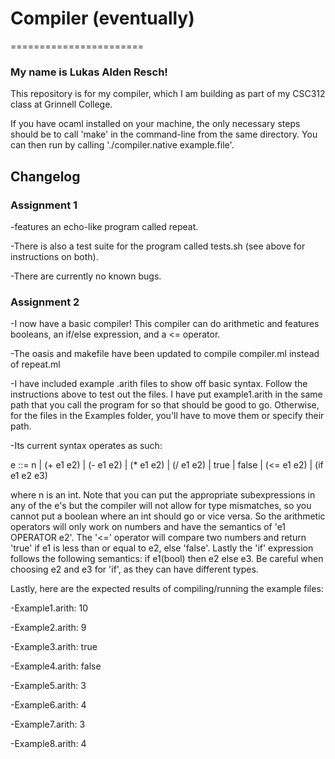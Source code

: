 # Compiler (eventually)
=======================
### My name is Lukas Alden Resch! 

This repository is for my compiler, which I am building as part of my CSC312 class at Grinnell College.

If you have ocaml installed on your machine, the only necessary steps should be to call 'make' in the command-line from the same directory. You can then run by calling './compiler.native example.file'. 

## Changelog
### Assignment 1
-features an echo-like program called repeat.

-There is also a test suite for the program called tests.sh (see above for instructions on both).

-There are currently no known bugs.

### Assignment 2
-I now have a basic compiler! This compiler can do arithmetic and features booleans, an if/else expression, and a <= operator.

-The oasis and makefile have been updated to compile compiler.ml instead of repeat.ml

-I have included example .arith files to show off basic syntax. Follow the instructions above to test out the files. I have put example1.arith in the same path that you call the program for so that should be good to go. Otherwise, for the files in the Examples folder, you'll have to move them or specify their path.

-Its current syntax operates as such: 
 
e ::= n | (+ e1 e2) | (- e1 e2) | (* e1 e2) | (/ e1 e2)
        | true | false | (<= e1 e2) | (if e1 e2 e3)
        
where n is an int. Note that you can put the appropriate subexpressions in any of the e's but the compiler will not allow for type mismatches, so you cannot put a boolean where an int should go or vice versa. So the arithmetic operators will only work on numbers and have the semantics of 'e1 OPERATOR e2'. The '<=' operator will compare two numbers and return 'true' if e1 is less than or equal to e2, else 'false'. Lastly the 'if' expression follows the following semantics: if e1(bool) then e2 else e3. Be careful when choosing e2 and e3 for 'if', as they can have different types.

Lastly, here are the expected results of compiling/running the example files:

-Example1.arith: 10

-Example2.arith: 9

-Example3.arith: true

-Example4.arith: false

-Example5.arith: 3

-Example6.arith: 4

-Example7.arith: 3

-Example8.arith: 4
